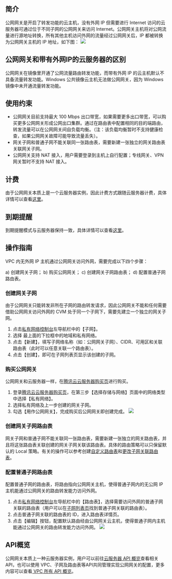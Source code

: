 ## 简介
公网网关是开启了转发功能的云主机，没有外网 IP 但需要进行 Internet 访问的云服务器可通过位于不同子网的公网网关来访问 Internet。公网网关主机将对公网流量进行源地址转换，所有其他主机访问外网的流量经过公网网关后，IP 都被转换为公网网关主机的 IP 地址，如下图：
![](//mccdn.qcloud.com/static/img/a0453fe63b0a2b1100c339b877242387/image.png)



## 公网网关和带有外网IP的云服务器的区别
公网网关在镜像里开通了公网流量路由转发功能，而带有外网 IP 的云主机默认不具备流量转发功能。Windows 公共镜像云主机无法做公网网关，因为 Windows 镜像中未开通流量转发功能。

## 使用约束
- 公网网关目前支持最大 100 Mbps 出口带宽，如果需要更多出口带宽，可以购买更多公网网关形成公网出口集群。通过在路由表中配置相同的目的端路由，转发流量可以在公网网关间自负载均衡。（注：该负载均衡暂时不支持健康检查，如果公网网关故障可能导致流量丢失）。
- 网关子网和普通子网不能关联同一张路由表，需要新建一张独立的网关路由表关联网关子网。
- 公网网关支持 NAT 接入，用户需要登录到主机上自行配置；专线网关、VPN网关暂时不支持 NAT 接入。

## 计费
由于公网网关本质上是一个云服务器实例，因此计费方式跟随云服务器计费，具体详情可以查看[这里](https://www.qcloud.com/doc/product/213/2179)。

## 到期提醒
到期提醒模式与云服务器保持一致，具体详情可以查看[这里](https://www.qcloud.com/doc/product/213/2181)。

## 操作指南
VPC 内无外网 IP 主机通过公网网关访问外网，需要完成以下四个步骤：

a) 创建网关子网；
b) 购买公网网关； 
c) 创建网关子网路由表；
d) 配置普通子网路由表。

### 创建网关子网
由于公网网关只能转发非所在子网的路由转发请求，因此公网网关不能和任何需要借助公网网关访问外网的 CVM 处于同一个子网下，需要先建立一个独立的网关子网。

1)	点击[私有网络控制台](https://console.qcloud.com/vpc)左导航栏中的【子网】。
2)	选择 最上面的下拉框中的地域和私有网络。
3)	点击【新建】，填写子网络名称（如：公网网关子网）、CIDR、可用区和关联路由表（此时可以任意关联一个路由表）。
4)	点击【创建】，即可在子网列表页显示该创建的子网。

### 购买公网网关
公网网关和云服务器一样，在[腾讯云云服务器购买页](https://buy.qcloud.com/cvm)进行购买。

1)	登录[腾讯云云服务器购买页](https://buy.qcloud.com/cvm)，在第三步【选择存储与网络】页面中的网络类型中选择【私有网络】。
2)	选择私有网络及上一步创建的网关子网。
3)	勾选【用作公网网关】，完成购买后公网网关即创建完成。
 ![](//mccdn.qcloud.com/static/img/822d3a01ac4129f14ed62e00fb404f28/image.png)

### 创建网关子网路由表
网关子网和普通子网不能关联同一张路由表，需要新建一张独立的网关路由表，并且将这张路由表关联创建的网关子网关联该路由表。具体的路由策略可以只保留默认的 Local 策略。有关的操作可以参考创建[自定义路由表]()和[更改子网关联路由表]()。

### 配置普通子网路由表
配置普通子网的路由表，将路由指向公网网关主机，使得普通子网内的无公网 IP 主机能通过公网网关的路由转发能力访问外网。

1)	点击[私有网络控制台](https://console.qcloud.com/vpc)左导航栏中的【路由表】，选择需要访问外网的普通子网关联的路由表（用户可以在[子网列表页](https://console.qcloud.com/vpc/subnet)找到普通子网关联的路由表）。
2)	点击普通子网关联的路由表的 ID，进入路由表详情页。
3)	点击【编辑】按钮，配置默认路由经由公网网关云主机，使得普通子网内主机能通过公网网关的路由转发能力访问外网。
 ![](//mccdn.qcloud.com/static/img/da3afdaccc213d5ba400400f6e9b4c59/image.png)

## API概览
公网网关本质上一种云服务器实例，用户可以前往[云服务器 API 概览](https://www.qcloud.com/doc/api/229/569)查看相关 API，也可以使用 VPC、子网及路由表等API共同管理实现公网网关的配置，更多内容可以查看[ VPC 所有 API 概览](https://www.qcloud.com/doc/api/245/909)。
